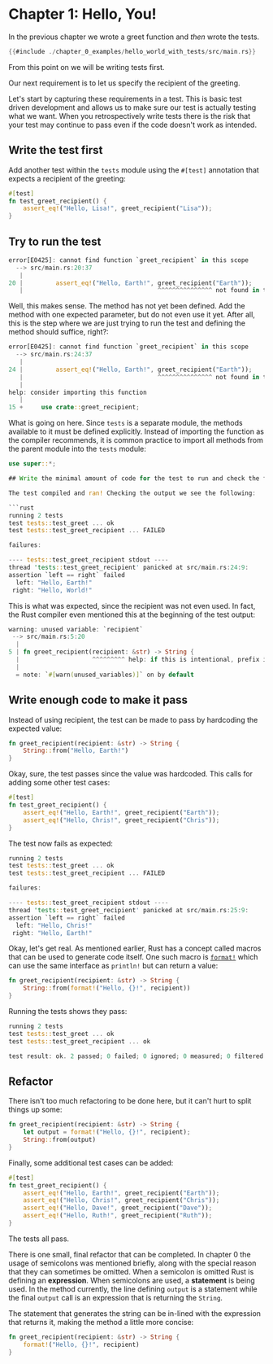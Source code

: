 # Chapter 1: Hello, You!

In the previous chapter we wrote a greet function and _then_ wrote the tests.

```rust
{{#include ./chapter_0_examples/hello_world_with_tests/src/main.rs}}
```

From this point on we will be writing tests first.

Our next requirement is to let us specify the recipient of the greeting.

Let's start by capturing these requirements in a test. This is basic test driven development and allows us to make sure our test is actually testing what we want. When you retrospectively write tests there is the risk that your test may continue to pass even if the code doesn't work as intended.

## Write the test first

Add another test within the `tests` module using the `#[test]` annotation that expects a recipient of the greeting:

```rust
#[test]
fn test_greet_recipient() {
    assert_eq!("Hello, Lisa!", greet_recipient("Lisa"));
}
```

## Try to run the test

```rust
error[E0425]: cannot find function `greet_recipient` in this scope
  --> src/main.rs:20:37
   |
20 |         assert_eq!("Hello, Earth!", greet_recipient("Earth"));
   |                                     ^^^^^^^^^^^^^^^ not found in this scope
```

Well, this makes sense. The method has not yet been defined. Add the method with one
expected parameter, but do not even use it yet. After all, this is the step where
we are just trying to run the test and defining the method should suffice, right?:

```rust
error[E0425]: cannot find function `greet_recipient` in this scope
  --> src/main.rs:24:37
   |
24 |         assert_eq!("Hello, Earth!", greet_recipient("Earth"));
   |                                     ^^^^^^^^^^^^^^^ not found in this scope
   |
help: consider importing this function
   |
15 +     use crate::greet_recipient;
```

What is going on here. Since `tests` is a separate module, the methods available to it
must be defined explicitly. Instead of importing the function as the compiler recommends,
it is common practice to import all methods from the parent module into the `tests` module:

```rust
use super::*;

## Write the minimal amount of code for the test to run and check the failing test output

The test compiled and ran! Checking the output we see the following:

```rust
running 2 tests
test tests::test_greet ... ok
test tests::test_greet_recipient ... FAILED

failures:

---- tests::test_greet_recipient stdout ----
thread 'tests::test_greet_recipient' panicked at src/main.rs:24:9:
assertion `left == right` failed
  left: "Hello, Earth!"
 right: "Hello, World!"
```

This is what was expected, since the recipient was not even used. In fact, the Rust
compiler even mentioned this at the beginning of the test output:

```rust
warning: unused variable: `recipient`
 --> src/main.rs:5:20
  |
5 | fn greet_recipient(recipient: &str) -> String {
  |                    ^^^^^^^^^ help: if this is intentional, prefix it with an underscore: `_recipient`
  |
  = note: `#[warn(unused_variables)]` on by default
```

## Write enough code to make it pass

Instead of using recipient, the test can be made to pass by hardcoding the expected value:

```rust
fn greet_recipient(recipient: &str) -> String {
    String::from("Hello, Earth!")
}
```

Okay, sure, the test passes since the value was hardcoded. This calls for adding some other test cases:

```rust
#[test]
fn test_greet_recipient() {
    assert_eq!("Hello, Earth!", greet_recipient("Earth"));
    assert_eq!("Hello, Chris!", greet_recipient("Chris"));
}
```

The test now fails as expected:

```rust
running 2 tests
test tests::test_greet ... ok
test tests::test_greet_recipient ... FAILED

failures:

---- tests::test_greet_recipient stdout ----
thread 'tests::test_greet_recipient' panicked at src/main.rs:25:9:
assertion `left == right` failed
  left: "Hello, Chris!"
 right: "Hello, Earth!"
```

Okay, let's get real. As mentioned earlier, Rust has a concept called
macros that can be used to generate code itself. One such macro is
[`format!`](https://doc.rust-lang.org/std/macro.format.html)
which can use the same interface as `println!` but can return a value:

```rust
fn greet_recipient(recipient: &str) -> String {
    String::from(format!("Hello, {}!", recipient))
}
```

Running the tests shows they pass:

```rust
running 2 tests
test tests::test_greet ... ok
test tests::test_greet_recipient ... ok

test result: ok. 2 passed; 0 failed; 0 ignored; 0 measured; 0 filtered out; finished in 0.00s
```

## Refactor

There isn't too much refactoring to be done here, but it can't hurt to split things up some:

```rust
fn greet_recipient(recipient: &str) -> String {
    let output = format!("Hello, {}!", recipient);
    String::from(output)
}
```

Finally, some additional test cases can be added:

```rust
#[test]
fn test_greet_recipient() {
    assert_eq!("Hello, Earth!", greet_recipient("Earth"));
    assert_eq!("Hello, Chris!", greet_recipient("Chris"));
    assert_eq!("Hello, Dave!", greet_recipient("Dave"));
    assert_eq!("Hello, Ruth!", greet_recipient("Ruth"));
}
```

The tests all pass.

There is one small, final refactor that can be completed. In chapter 0 the usage of semicolons
was mentioned briefly, along with the special reason that they can sometimes be omitted. When
a semicolon is omitted Rust is defining an **expression**. When semicolons are used, a **statement**
is being used. In the method currently, the line defining `output` is a statement while the final
`output` call is an expression that is returning the `String`.

The statement that generates the string can be in-lined with the expression that returns it, making
the method a little more concise:

```rust
fn greet_recipient(recipient: &str) -> String {
    format!("Hello, {}!", recipient)
}
```
